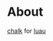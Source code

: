 # About
[chalk](https://github.com/Roblox/chalk-lua) for [luau](https://github.com/luau-lang/luau)


